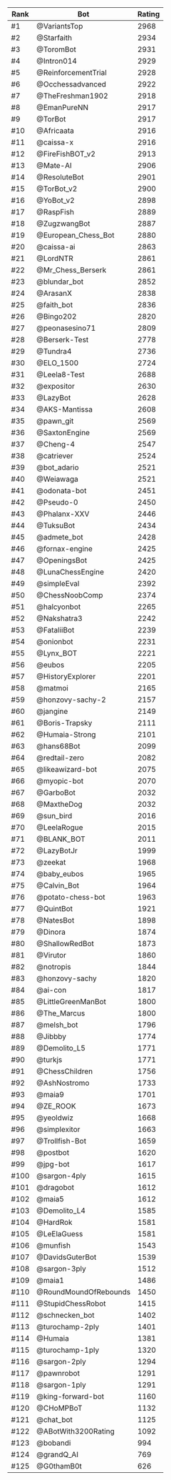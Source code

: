 Rank|Bot|Rating
---|---|---
#1|@VariantsTop|2968
#2|@Starfaith|2934
#3|@ToromBot|2931
#4|@Intron014|2929
#5|@ReinforcementTrial|2928
#6|@Occhessadvanced|2922
#7|@TheFreshman1902|2918
#8|@EmanPureNN|2917
#9|@TorBot|2917
#10|@Africaata|2916
#11|@caissa-x|2916
#12|@FireFishBOT_v2|2913
#13|@Mate-AI|2906
#14|@ResoluteBot|2901
#15|@TorBot_v2|2900
#16|@YoBot_v2|2898
#17|@RaspFish|2889
#18|@ZugzwangBot|2887
#19|@European_Chess_Bot|2880
#20|@caissa-ai|2863
#21|@LordNTR|2861
#22|@Mr_Chess_Berserk|2861
#23|@blundar_bot|2852
#24|@ArasanX|2838
#25|@faith_bot|2836
#26|@Bingo202|2820
#27|@peonasesino71|2809
#28|@Berserk-Test|2778
#29|@Tundra4|2736
#30|@ELO_1500|2724
#31|@Leela8-Test|2688
#32|@expositor|2630
#33|@LazyBot|2628
#34|@AKS-Mantissa|2608
#35|@pawn_git|2569
#36|@SaxtonEngine|2569
#37|@Cheng-4|2547
#38|@catriever|2524
#39|@bot_adario|2521
#40|@Weiawaga|2521
#41|@odonata-bot|2451
#42|@Pseudo-0|2450
#43|@Phalanx-XXV|2446
#44|@TuksuBot|2434
#45|@admete_bot|2428
#46|@fornax-engine|2425
#47|@OpeningsBot|2425
#48|@LunaChessEngine|2420
#49|@simpleEval|2392
#50|@ChessNoobComp|2374
#51|@halcyonbot|2265
#52|@Nakshatra3|2242
#53|@FataliiBot|2239
#54|@onionbot|2231
#55|@Lynx_BOT|2221
#56|@eubos|2205
#57|@HistoryExplorer|2201
#58|@matmoi|2165
#59|@honzovy-sachy-2|2157
#60|@jangine|2149
#61|@Boris-Trapsky|2111
#62|@Humaia-Strong|2101
#63|@hans68Bot|2099
#64|@redtail-zero|2082
#65|@likeawizard-bot|2075
#66|@myopic-bot|2070
#67|@GarboBot|2032
#68|@MaxtheDog|2032
#69|@sun_bird|2016
#70|@LeelaRogue|2015
#71|@BLANK_BOT|2011
#72|@LazyBotJr|1999
#73|@zeekat|1968
#74|@baby_eubos|1965
#75|@Calvin_Bot|1964
#76|@potato-chess-bot|1963
#77|@QuintBot|1921
#78|@NatesBot|1898
#79|@Dinora|1874
#80|@ShallowRedBot|1873
#81|@Virutor|1860
#82|@notropis|1844
#83|@honzovy-sachy|1820
#84|@ai-con|1817
#85|@LittleGreenManBot|1800
#86|@The_Marcus|1800
#87|@melsh_bot|1796
#88|@Jibbby|1774
#89|@Demolito_L5|1771
#90|@turkjs|1771
#91|@ChessChildren|1756
#92|@AshNostromo|1733
#93|@maia9|1701
#94|@ZE_ROOK|1673
#95|@yeoldwiz|1668
#96|@simplexitor|1663
#97|@Trollfish-Bot|1659
#98|@postbot|1620
#99|@jpg-bot|1617
#100|@sargon-4ply|1615
#101|@dragobot|1612
#102|@maia5|1612
#103|@Demolito_L4|1585
#104|@HardRok|1581
#105|@LeElaGuess|1581
#106|@munfish|1543
#107|@DavidsGuterBot|1539
#108|@sargon-3ply|1512
#109|@maia1|1486
#110|@RoundMoundOfRebounds|1450
#111|@StupidChessRobot|1415
#112|@schnecken_bot|1402
#113|@turochamp-2ply|1401
#114|@Humaia|1381
#115|@turochamp-1ply|1320
#116|@sargon-2ply|1294
#117|@pawnrobot|1291
#118|@sargon-1ply|1291
#119|@king-forward-bot|1160
#120|@CHoMPBoT|1132
#121|@chat_bot|1125
#122|@ABotWith3200Rating|1092
#123|@bobandi|994
#124|@grandQ_AI|769
#125|@G0thamB0t|626
